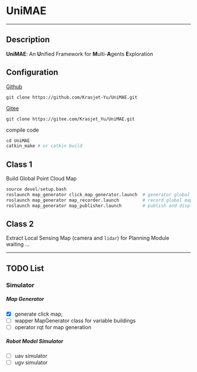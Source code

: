 # UniMAE

---
## Description
**UniMAE**: An **U**nified Framework for **M**ulti-**A**gents **E**xploration

## Configuration
[Github](https://github.com/Krasjet-Yu/UniMAE.git)
```
git clone https://github.com/Krasjet-Yu/UniMAE.git
```

[Gitee](https://gitee.com/Krasjet_Yu/UniMAE.git)
```
git clone https://gitee.com/Krasjet_Yu/UniMAE.git
```
compile code
```python
cd UniMAE
catkin_make # or catkin build
```

## Class 1
Build Global Point Cloud Map
```python
source devel/setup.bash
roslaunch map_generator click_map_generator.launch  # generator global map
roslaunch map_generator map_recorder.launch         # record global map
roslaunch map_generator map_publisher.launch        # publish and display global map
```

## Class 2
Extract Local Sensing Map (camera and ``lidar``) for Planning Module  
waiting ... 

---
## TODO List
### Simulator
##### Map Generator
- [x] generate click map;
- [ ] wapper MapGenerator class for variable buildings
- [ ] operator rqt for map generation
##### Robot Model Simulator 
- [ ] uav simulator
- [ ] ugv simulator